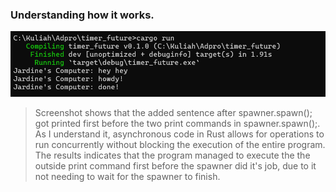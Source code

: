 ### **Understanding how it works.**
![understanding.png](images/understanding.png) <br>
> Screenshot shows that the added sentence after spawner.spawn(); got printed first before the two print commands in spawner.spawn();. As I understand it, asynchronous code in Rust allows for operations to run concurrently without blocking the execution of the entire program. The results indicates that the program managed to execute the the outside print command first before the spawner did it's job, due to it not needing to wait for the spawner to finish.
